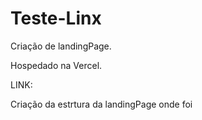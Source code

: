 # Teste-Linx
Criação de landingPage.

Hospedado na Vercel.

LINK:



Criação da estrtura da landingPage onde foi 
